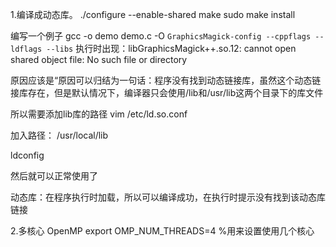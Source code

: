 1.编译成动态库。
./configure --enable-shared
make
sudo make install

编写一个例子
gcc -o demo demo.c -O `GraphicsMagick-config --cppflags --ldflags --libs`
执行时出现：libGraphicsMagick++.so.12: cannot open shared object file: No such file or directory

原因应该是“原因可以归结为一句话：程序没有找到动态链接库，虽然这个动态链接库存在，但是默认情况下，编译器只会使用/lib和/usr/lib这两个目录下的库文件

所以需要添加lib库的路径
vim /etc/ld.so.conf

加入路径：
/usr/local/lib

ldconfig

然后就可以正常使用了

动态库：在程序执行时加载，所以可以编译成功，在执行时提示没有找到该动态库链接

2.多核心 OpenMP
export OMP_NUM_THREADS=4 %用来设置使用几个核心
